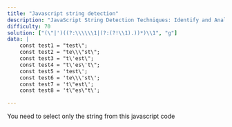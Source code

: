 ```yaml
---
title: "Javascript string detection"
description: "JavaScript String Detection Techniques: Identify and Analyze Strings in JavaScript"
difficulty: 70
solution: ["(\"|')((?:\\\\\\1|(?:(?!\\1).))*)\\1", "g"]
data: |
    const test1 = "test\";
    const test2 = "te\\\"st\";
    const test3 = "t\'est\";
    const test4 = "t\'es\'t\";
    const test5 = 'test\';
    const test6 = 'te\\\'st\';
    const test7 = 't\"est\';
    const test8 = 't\"es\"t\';

---
```


You need to select only the string from this javascript code